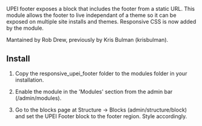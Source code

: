 UPEI footer exposes a block that includes the footer from a static URL. This module 
allows the footer to live independant of a theme so it can be exposed on multiple
site installs and themes. Responsive CSS is now added by the module.

Mantained by Rob Drew, previously by Kris Bulman (krisbulman).

Install
-------

1) Copy the responsive_upei_footer folder to the modules folder in your installation.

2) Enable the module in the 'Modules' section from the admin bar
   (/admin/modules).

3) Go to the blocks page at Structure -> Blocks (admin/structure/block) and set the UPEI Footer block
   to the footer region. Style accordingly. 
